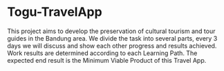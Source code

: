 # Togu-TravelApp
This project aims to develop the preservation of cultural tourism and tour guides in the Bandung area. We divide the task into several parts, every 3 days we will discuss and show each other progress and results achieved. Work results are determined according to each Learning Path. The expected end result is the Minimum Viable Product of this Travel App.
